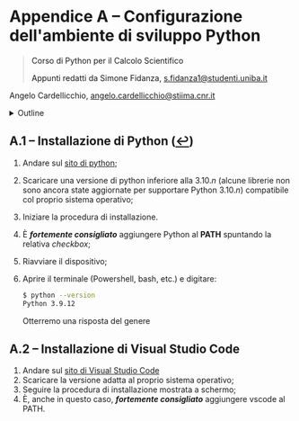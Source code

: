 <a name="top">

# Appendice A – Configurazione dell'ambiente di sviluppo Python

> Corso di Python per il Calcolo Scientifico
>
> Appunti redatti da Simone Fidanza, s.fidanza1@studenti.uniba.it

Angelo Cardellicchio, angelo.cardellicchio@stiima.cnr.it

<details>
<summary>Outline</summary>

<!-- TOC -->

1. [Appendice A – Configurazione dell'ambiente di sviluppo Python](#appendice-a--configurazione-dellambiente-di-sviluppo-python)
   1. [A.1 – Installazione di Python (<g-emoji>↩️</g-emoji>)](#a1--installazione-di-python-g-emoji️g-emoji)
   2. [A.2 – Installazione di Visual Studio Code](#a2--installazione-di-visual-studio-code)

<!-- /TOC -->

</details>

## A.1 – Installazione di Python ([<g-emoji>↩️</g-emoji>](#top))

1. Andare sul [sito di python](https://www.python.org/downloads/);
2. Scaricare una versione di python inferiore alla $3.10.n$ (alcune librerie
   non sono ancora state aggiornate per supportare Python $3.10.n$)
   compatibile col proprio sistema operativo;
3. Iniziare la procedura di installazione.
4. È **_fortemente consigliato_** aggiungere Python al **PATH** spuntando la
   relativa _checkbox_;
5. Riavviare il dispositivo;
6. Aprire il terminale (Powershell, bash, etc.) e digitare:

   ```sh
   $ python --version
   Python 3.9.12
   ```

   Otterremo una risposta del genere

## A.2 – Installazione di Visual Studio Code

1. Andare sul [sito di Visual Studio Code](https://code.visualstudio.com/download)
2. Scaricare la versione adatta al proprio sistema operativo;
3. Seguire la procedura di installazione mostrata a schermo;
4. È, anche in questo caso, **_fortemente consigliato_** aggiungere vscode al
   PATH.
